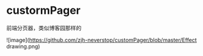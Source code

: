custormPager
============

前端分页器，类似博客园那样的

![image](https://github.com/zjh-neverstop/customPager/blob/master/Effect drawing.png)
